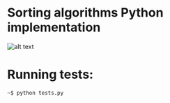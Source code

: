 # Sorting algorithms Python implementation 
![alt text](http://blog.benoitvallon.com/img/2016-03-12-sorting-algorithms-in-javascript/big-o.png)

# Running tests:

    ~$ python tests.py
